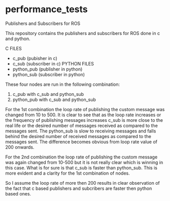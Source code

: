 # performance_tests
Publishers and Subscribers for ROS

This repository contains the publishers and subscribers for ROS done in c and python.

C FILES
  - c_pub (pubisher in c)
  - c_sub (subscriber in c)
PYTHON FILES
  - python_pub (publisher in python)
  - python_sub (subscriber in python)
  
These four nodes are run in the following combination:
  1. c_pub with c_sub and python_sub
  2. python_pub with c_sub and python_sub

For the 1st combination the loop rate of publishing the custom message was changed from 10 to 500. It is clear to see that
as the loop rate increases or the frequency of publishing messages increases c_sub is more close to the real life or the 
desired number of messages received as compared to the messages sent. The python_sub is slow to receiving messages and falls
behind the desired number of received messages as compared to the messages sent. The difference becomes obvious from loop rate
value of 200 onwards.

For the 2nd combination the loop rate of publishing the custom message was again changed from 10-500 but it is not really clear 
which is winning in this case. What is for sure is that c_sub is faster than python_sub. This is more evident and a clarity 
for the 1st combination of nodes. 

So I assume the loop rate of more then 200 results in clear observation of the fact that c based publishers and subcribers
are faster then python based ones.
